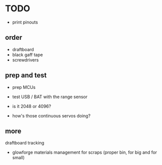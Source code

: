 # TODO

- print pinouts

## order

- draftboard
- black gaff tape
- screwdrivers


## prep and test

- prep MCUs


- test USB / BAT with the range sensor
- is it 2048 or 4096?
- how's those continuous servos doing?




## more

draftboard tracking
- glowforge materials management for scraps (proper bin, for big and for small)
